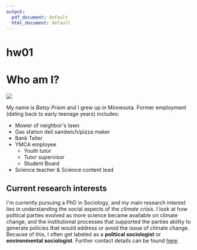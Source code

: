 ```yaml
---
output:
  pdf_document: default
  html_document: default
---
```

# hw01

# Who am I?

![](https://sociology.uchicago.edu/sites/sociology.uchicago.edu/files/styles/columnwidth-wider/public/uploads/images/Betsy%20Priem%20photo.jpg?itok=CiRQvArA)

My name is *Betsy Priem* and I grew up in Minnesota. Former employment (dating back to early teenage years) includes:

* Mower of neighbor's lawn
* Gas station deli sandwich/pizza maker
* Bank Teller
* YMCA employee
  + Youth tutor
  + Tutor supervisor
  + Student Board
* Science teacher & Science content lead

## Current research interests
I'm currently pursuing a PhD in Sociology, and my main research interest lies in understanding the social aspects of the *climate crisis*. I look at how political parties evolved as more science became available on climate change, and the institutional processes that supported the parties ability to generate policies that would address or avoid the issue of climate change. Because of this, I often get labeled as a **political sociologist** or **environmental sociologist**. Further contact details can be found [here](https://sociology.uchicago.edu/directory/betsy-priem). 
